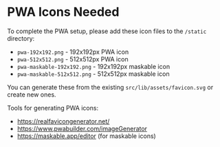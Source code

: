 # PWA Icons Needed

To complete the PWA setup, please add these icon files to the `/static` directory:

- `pwa-192x192.png` - 192x192px PWA icon
- `pwa-512x512.png` - 512x512px PWA icon  
- `pwa-maskable-192x192.png` - 192x192px maskable icon
- `pwa-maskable-512x512.png` - 512x512px maskable icon

You can generate these from the existing `src/lib/assets/favicon.svg` or create new ones.

Tools for generating PWA icons:
- https://realfavicongenerator.net/
- https://www.pwabuilder.com/imageGenerator
- https://maskable.app/editor (for maskable icons)
